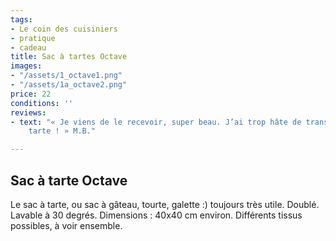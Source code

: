 ```yaml
---
tags:
- Le coin des cuisiniers
- pratique
- cadeau
title: Sac à tartes Octave
images:
- "/assets/1_octave1.png"
- "/assets/1a_octave2.png"
price: 22
conditions: ''
reviews:
- text: "« Je viens de le recevoir, super beau. J’ai trop hâte de transporter une
    tarte ! » M.B."

---
```

## Sac à tarte Octave

Le sac à tarte, ou sac à gâteau, tourte, galette :) toujours très utile. Doublé. Lavable à 30 degrés. Dimensions : 40x40 cm environ. Différents tissus possibles, à voir ensemble.